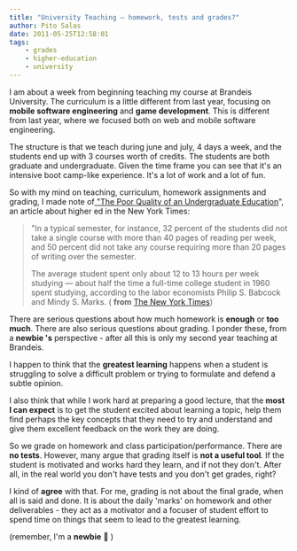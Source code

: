 ```yaml
---
title: "University Teaching – homework, tests and grades?"
author: Pito Salas
date: 2011-05-25T12:58:01
tags:
    - grades
    - higher-education
    - university
---
```




I am about a week from beginning teaching my course at Brandeis University.
The curriculum is a little different from last year, focusing on **mobile
software engineering** and **game development**. This is different from last
year, where we focused both on web and mobile software engineering.

The structure is that we teach during june and july, 4 days a week, and the
students end up with 3 courses worth of credits. The students are both
graduate and undergraduate. Given the time frame you can see that it's an
intensive boot camp-like experience. It's a lot of work and a lot of fun.

So with my mind on teaching, curriculum, homework assignments and grading, I
made note of[ "The Poor Quality of an Undergraduate
Education](<http://www.nytimes.com/2011/05/15/opinion/15arum.html?_r=1>)", an
article about higher ed in the New York Times:

> "In a typical semester, for instance, 32 percent of the students did not
> take a single course with more than 40 pages of reading per week, and 50
> percent did not take any course requiring more than 20 pages of writing over
> the semester.
>
> The average student spent only about 12 to 13 hours per week studying —
> about half the time a full-time college student in 1960 spent studying,
> according to the labor economists Philip S. Babcock and Mindy S. Marks. (
> **from** [The New York
> Times](<http://www.nytimes.com/2011/05/15/opinion/15arum.html?_r=1>))

There are serious questions about how much homework is **enough** or **too
much**. There are also serious questions about grading. I ponder these, from a
**newbie 's** perspective - after all this is only my second year teaching at
Brandeis.

I happen to think that the **greatest learning** happens when a student is
struggling to solve a difficult problem or trying to formulate and defend a
subtle opinion.

I also think that while I work hard at preparing a good lecture, that the
**most I can expect** is to get the student excited about learning a topic,
help them find perhaps the key concepts that they need to try and understand
and give them excellent feedback on the work they are doing.

So we grade on homework and class participation/performance. There are **no
tests**. However, many argue that grading itself is **not a useful tool**. If
the student is motivated and works hard they learn, and if not they don't.
After all, in the real world you don't have tests and you don't get grades,
right?

I kind of **agree** with that. For me, grading is not about the final grade,
when all is said and done. It is about the daily 'marks' on homework and other
deliverables - they act as a motivator and a focuser of student effort to
spend time on things that seem to lead to the greatest learning.

(remember, I'm a **newbie** 🙂 )


